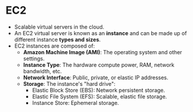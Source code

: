 # EC2

- Scalable virtual servers in the cloud.
- An EC2 virtual server is known as an **instance** and can be made up of different instance **types and sizes**.
- EC2 instances are composed of:
    - **Amazon Machine Image (AMI)**: The operating system and other settings.
    - **Instance Type**: The hardware compute power, RAM, network bandwidth, etc.
    - **Network Interface**: Public, private, or elastic IP addresses.
    - **Storage**: The instance's "hard drive":
        - Elastic Block Store (EBS): Network persistent storage.
        - Elastic File System (EFS): Scalable, elastic file storage.
        - Instance Store: Ephemeral storage.